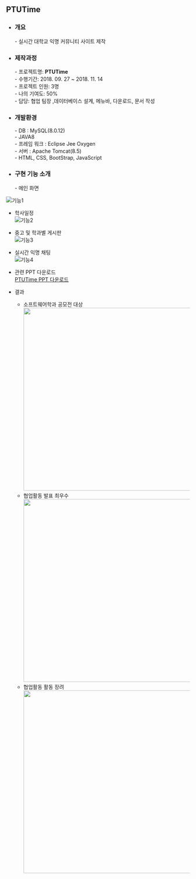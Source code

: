## PTUTime

- <h3>개요</h3>
  - 실시간 대학교 익명 커뮤니티 사이트 제작 
  
- <h3>제작과정</h3>
  - 프로젝트명: <b>PTUTime</b> <br>
  - 수행기간:  2018. 09. 27 ~ 2018. 11. 14 <br>
  - 프로젝트 인원:  3명  <br>
  - 나의 기여도:  50% <br>
  - 담당: 협업 팀장 ,데이터베이스 설계, 메뉴바, 다운로드, 문서 작성 <br>
  
- <h3>개발환경</h3>
  - DB : MySQL(8.0.12) <br>
  - JAVA8 <br>
  - 프레임 워크 : Eclipse Jee Oxygen <br>
  - 서버 : Apache Tomcat(8.5) <br>
  - HTML, CSS, BootStrap, JavaScript <br>

- <h3>구현 기능 소개</h3>
  - 메인 화면
![기능1](http://myminimap.kr/kim/p1.png)
  - 학사일정 <br>
![기능2](http://myminimap.kr/kim/p2.png)
  - 중고 및 학과별 게시판 <br>
![기능3](http://myminimap.kr/kim/p3.png)
  - 실시간 익명 채팅 <br>
![기능4](http://myminimap.kr/kim/p4.png)


- 관련 PPT 다운로드 <br>
[PTUTime PPT 다운로드](http://myminimap.kr/kim/pt.pptx)

- 결과 <br>
  - 소프트웨어학과 공모전 대상 <br>
<img src="http://myminimap.kr/kim/pt1.jpg" width="500" height="500"><br>
  - 협업활동 발표 최우수 <br>
<img src="http://myminimap.kr/kim/pt2.jpg" width="500" height="500"><br>
  - 협업활동 활동 장려 <br>
<img src="http://myminimap.kr/kim/pt3.jpg" width="500" height="500"><br>
